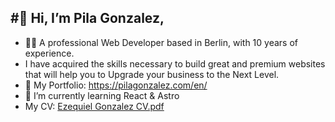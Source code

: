 #👋 Hi, I’m Pila Gonzalez,
-  
- 👨‍💻 A professional Web Developer based in Berlin, with 10 years of experience. 
- I have acquired the skills necessary to build great and premium websites that will help you to Upgrade your business to the Next Level.
- 👀 My Portfolio: https://pilagonzalez.com/en/
- 🌱 I’m currently learning React & Astro
- My CV: 
[Ezequiel Gonzalez CV.pdf](https://github.com/Pilag6/Pilag6/files/10949421/Ezequiel.Gonzalez.CV.pdf)

